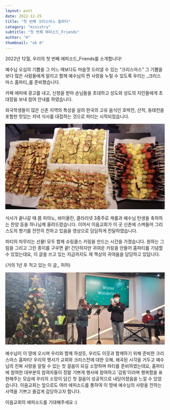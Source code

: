 ```yaml
---
layout: post
date: 2022-12-25
title: "첫 번째 크리스마스 홈파티"
category: "ministry"
subtitle: "첫 번째 에피소드_Friends"
author: "H"
thumbnail: "ok 0"
---
```



2022년 12월, 우리의 첫 번째 에피소드_Friends를 소개합니다!


예수님 오심의 기쁨을 그 어느 때보다도 마음껏 드러낼 수 있는 “크리스마스”
그 기쁨을 보다 많은 사람들에게 알리고 함께 예수님의 찐 사랑을 누릴 수 있도록
우리는 _크리스마스 홈파티_를 준비했습니다.


카페 에피에 광고를 내고, 신청을 받아 손님들을 초대하고
성도와 성도의 지인들에게 초대장을 보내 참여 안내를 하였습니다.


외국학생들이 많은 신촌 지역의 특성을 살려
한국의 고유 음식인 호박전, 산적, 동태전을 포함한
맛있는 저녁 식사를 대접하는 것으로 파티는 시작되었습니다.


![0](/ministry/images/2022-12-25-첫-번째-크리스마스-홈파티/0.png)


식사가 끝나갈 때 쯤 피아노, 바이올린, 클라리넷 3중주로
캐롤과 예수님 탄생을 축하하는 찬양 등을 하나님께 올려드렸습니다.
이어서 이음교회가 이 곳 신촌에 스며들어 그리스도의 향기를 잔잔히 전하고 있음을
영상으로 담담하게 전달하였습니다.


파티의 마무리는 선물!
모두 함께 슈링클스 키링을 만드는 시간을 가졌습니다.
원하는 그림을 그리고 그린 종이를 구우면 끝!
간단하지만 귀여운 키링을 만들어 홈파티를 기념할 수 있었는데요,
이 글을 쓰고 있는 지금까지도 제 책상의 귀여움을 담당하고 있답니다.


(거의 1년 후 적고 있는 이 글,, 허허)


![1](/ministry/images/2022-12-25-첫-번째-크리스마스-홈파티/1.png)


예수님이 이 땅에 오시며 우리와 함께 하셨듯, 우리도 이웃과 함께하기 위해 준비한
크리스마스 홈파티!
우리의 행사가 교회와 크리스천에 대한 오해, 왜곡된 시각을 거두고
예수님의 진짜 사랑을 알릴 수 있는 첫 걸음이 되길 소망하며 파티를 준비하였는데요,
홈파티에 참여한 대부분의 참여자들이 정말 기쁘게 행사에 참여하고 ‘감동’이라며 행복함을 표현해주는 모습에
우리의 소망이 담긴 첫 걸음이 성공적으로 내딛어졌음을 느낄 수 있었습니다.
이음교회는 앞으로도 여러 에피소드를 통하여 이 땅에 예수님의 사랑을 전하는 사역을
기쁘고 즐겁게 감당하고자 합니다.


이음교회의 에피소드를 기대해주세요 :)

